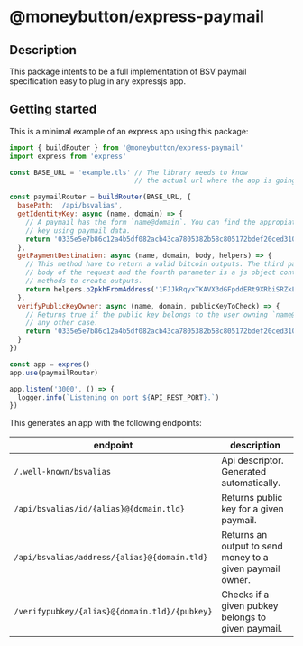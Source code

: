 # @moneybutton/express-paymail

## Description

This package intents to be a full implementation of BSV paymail specification
easy to plug in any expressjs app.


## Getting started

This is a minimal example of an express app using this package:

``` javascript
import { buildRouter } from '@moneybutton/express-paymail'
import express from 'express'

const BASE_URL = 'example.tls' // The library needs to know
                               // the actual url where the app is going to work

const paymailRouter = buildRouter(BASE_URL, {
  basePath: '/api/bsvalias',
  getIdentityKey: async (name, domain) => {
    // A paymail has the form `name@domain`. You can find the appropiate
    // key using paymail data.
    return '0335e5e7b86c12a4b5df082acb43ca7805382b58c805172bdef20ced310df845aa' // Some public key
  },
  getPaymentDestination: async (name, domain, body, helpers) => {
    // This method have to return a valid bitcoin outputs. The third parameter is the
    // body of the request and the fourth parameter is a js object containing handful
    // methods to create outputs.
    return helpers.p2pkhFromAddress('1FJJkRqyxTKAVX3dGFpddERt9XRbiSRZkL')
  },
  verifyPublicKeyOwner: async (name, domain, publicKeyToCheck) => {
    // Returns true if the public key belongs to the user owning `name@domain`, false in
    // any other case.
    return '0335e5e7b86c12a4b5df082acb43ca7805382b58c805172bdef20ced310df845aa' === publicKeyToCheck
  }
})

const app = expres()
app.use(paymailRouter)

app.listen('3000', () => {
  logger.info(`Listening on port ${API_REST_PORT}.`)
})

```

This generates an app with the following endpoints:

endpoint | description
---------|------------
`/.well-known/bsvalias` | Api descriptor. Generated automatically.
`/api/bsvalias/id/{alias}@{domain.tld}` | Returns public key for a given paymail.
`/api/bsvalias/address/{alias}@{domain.tld}` | Returns an output to send money to a given paymail owner.
`/verifypubkey/{alias}@{domain.tld}/{pubkey}` | Checks if a given pubkey belongs to given paymail.



